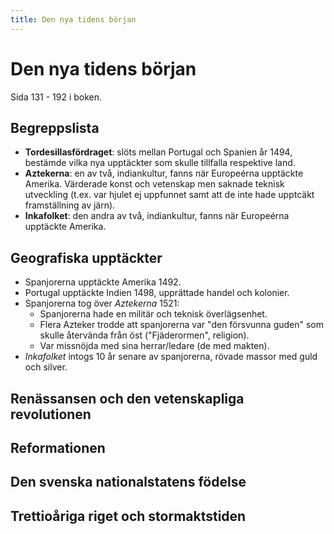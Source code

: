 ```yaml
---
title: Den nya tidens början
---
```


# Den nya tidens början

Sida 131 - 192 i boken.

## Begreppslista
* **Tordesillasfördraget**: slöts mellan Portugal och Spanien år 1494, bestämde vilka nya upptäckter som skulle tillfalla respektive land.
* **Aztekerna**: en av två, indiankultur, fanns när Europeérna upptäckte Amerika. Värderade konst och vetenskap men saknade teknisk utveckling (t.ex. var hjulet ej uppfunnet samt att de inte hade upptcäkt framställning av järn).
* **Inkafolket**: den andra av två, indiankultur, fanns när Europeérna upptäckte Amerika. 

## Geografiska upptäckter
* Spanjorerna upptäckte Amerika 1492.
* Portugal upptäckte Indien 1498, upprättade handel och kolonier.
* Spanjorerna tog över *Aztekerna* 1521:
	* Spanjorerna hade en militär och teknisk överlägsenhet.
	* Flera Azteker trodde att spanjorerna var "den försvunna guden" som skulle återvända från öst ("Fjäderormen", religion).
	* Var missnöjda med sina herrar/ledare (de med makten).
* *Inkafolket* intogs 10 år senare av spanjorerna, rövade massor med guld och silver.

## Renässansen och den vetenskapliga revolutionen

## Reformationen

## Den svenska nationalstatens födelse

## Trettioåriga riget och stormaktstiden
